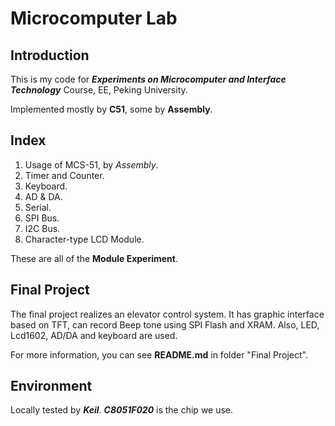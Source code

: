 # Microcomputer Lab

## Introduction
This is my code for ___Experiments on Microcomputer and Interface Technology___ Course, EE, Peking University.

Implemented mostly by __C51__, some by __Assembly__.

## Index
1. Usage of MCS-51, by _Assembly_.
2. Timer and Counter.
3. Keyboard.
4. AD & DA.
5. Serial.
6. SPI Bus.
7. I2C Bus.
8. Character-type LCD Module.

These are all of the __Module Experiment__.

## Final Project
The final project realizes an elevator control system. It has graphic interface based on TFT, can record Beep tone using SPI Flash and XRAM.
Also, LED, Lcd1602, AD/DA and keyboard are used.

For more information, you can see __README.md__ in folder "Final Project".

## Environment
Locally tested by ___Keil___. ___C8051F020___ is the chip we use.